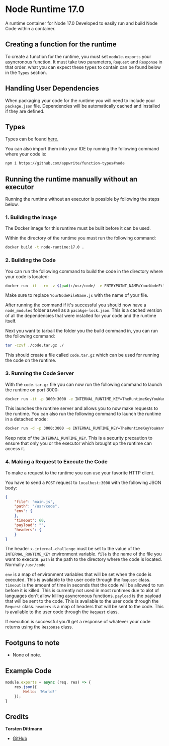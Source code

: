 # Node Runtime 17.0
A runtime container for Node 17.0
Developed to easily run and build Node Code within a container.

## Creating a function for the runtime
To create a function for the runtime, you must set `module.exports` your asyncronous function. It must take two parameters, `Request` and `Response` in that order. what you can expect these types to contain can be found below in the `Types` section.

## Handling User Dependencies
When packaging your code for the runtime you will need to include your `package.json` file. Dependencies will be automatically cached and installed if they are defined.

## Types

Types can be found [here.](function_types)

You can also import them into your IDE by running the following command where your code is:
```bash
npm i https://github.com/appwrite/function-types#node
```


## Running the runtime manually without an executor
Running the runtime without an executor is possible by following the steps below.

### 1. Building the image

The Docker image for this runtime must be built before it can be used.

Within the directory of the runtime you must run the following command:
```bash
docker build -t node-runtime:17.0 .
```

### 2. Building the Code

You can run the following command to build the code in the directory where your code is located:
```bash
docker run -it --rm -v $(pwd):/usr/code/ -e ENTRYPOINT_NAME=YourNodeFileName.js node-runtime:17.0 /usr/local/src/build.sh
```

Make sure to replace `YourNodeFileName.js` with the name of your file.

After running the command if it's successful you should now have a `node_modules` folder aswell as a `pacakge-lock.json`.
This is a cached version of all the dependencies that were installed for your code and the runtime itself.

Next you want to tarball the folder you the build command in, you can run the following command:
```bash
tar -czvf ./code.tar.gz ./
```
This should create a file called `code.tar.gz` which can be used for running the code on the runtime.

### 3. Running the Code Server

With the `code.tar.gz` file you can now run the following command to launch the runtime on port 3000:
```bash
docker run -it -p 3000:3000 -e INTERNAL_RUNTIME_KEY=TheRuntimeKeyYouWant --rm -v $(pwd)/code.tar.gz:/tmp/code.tar.gz node-runtime:17.0 /usr/local/src/launch.sh
```
This launches the runtime server and allows you to now make requests to the runtime. You can also run the following command to launch the runtime in a detached mode:
```bash
docker run -d -p 3000:3000 -e INTERNAL_RUNTIME_KEY=TheRuntimeKeyYouWant --rm -v $(pwd)/code.tar.gz:/tmp/code.tar.gz node-runtime:17.0 /usr/local/src/launch.sh
```

Keep note of the `INTERNAL_RUNTIME_KEY`. This is a security precaution to ensure that only you or the executor which brought up the runtime can access it.

### 4. Making a Request to Execute the Code

To make a request to the runtime you can use your favorite HTTP client.

You have to send a `POST` request to `localhost:3000` with the following JSON body:
```json
{
    "file": "main.js",
    "path": "/usr/code",
    "env": {
    },
    "timeout": 60,
    "payload": "", 
    "headers": {
    }
}
```
The header `x-internal-challenge` must be set to the value of the `INTERNAL_RUNTIME_KEY` environment variable.
`file` is the name of the file you want to execute.
`path` is the path to the directory where the code is located. Normally `/usr/code`

`env` is a map of environment variables that will be set when the code is executed. This is available to the user code through the `Request` class.
`timeout` is the amount of time in seconds that the code will be allowed to run before it is killed. This is currently not used in most runtimes due to alot of languages don't allow killing asyncronous functions.
`payload` is the payload that will be sent to the code. This is available to the user code through the `Request` class.
`headers` is a map of headers that will be sent to the code. This is available to the user code through the `Request` class.

If execution is successful you'll get a response of whatever your code returns using the `Response` class.

## Footguns to note
 - None of note.

## Example Code

```js
module.exports = async (req, res) => {
    res.json({
        Hello: 'World!'
    });
}
```

## Credits
**Torsten Dittmann**
 - [GitHub](https://github.com/TorstenDittmann/)